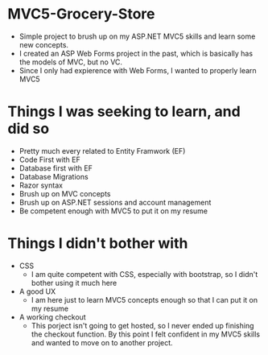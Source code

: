 # MVC5-Grocery-Store
- Simple project to brush up on my ASP.NET MVC5 skills and learn some new concepts.
- I created an ASP Web Forms project in the past, which is basically has the models of MVC, but no VC.
- Since I only had expierence with Web Forms, I wanted to properly learn MVC5

# Things I was seeking  to learn, and did so
- Pretty much every related to Entity Framwork (EF)
- Code First with EF
- Database first with EF
- Database Migrations
- Razor syntax
- Brush up on MVC concepts
- Brush up on ASP.NET sessions and account management
- Be competent enough with MVC5 to put it on my resume

# Things I didn't bother with
- CSS
  - I am quite competent with CSS, especially with bootstrap, so I didn't bother using it much here
- A good UX 
  - I am here just to learn MVC5 concepts enough so that I can put it on my resume
- A working checkout
  - This porject isn't going to get hosted, so I never ended up finishing the checkout function. By this point I felt confident in my MVC5 skills and wanted to move on to another project.
